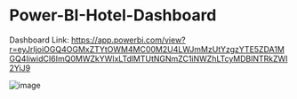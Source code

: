 # Power-BI-Hotel-Dashboard

Dashboard Link: https://app.powerbi.com/view?r=eyJrIjoiOGQ4OGMxZTYtOWM4MC00M2U4LWJmMzUtYzgzYTE5ZDA1MGQ4IiwidCI6ImQ0MWZkYWIxLTdlMTUtNGNmZC1iNWZhLTcyMDBlNTRkZWI2YiJ9

![image](https://github.com/asingh2695/Power-BI-Hotel-Dashboard/assets/34424599/4f820000-bd5e-4e79-88ca-8e1995ca9d3f)

